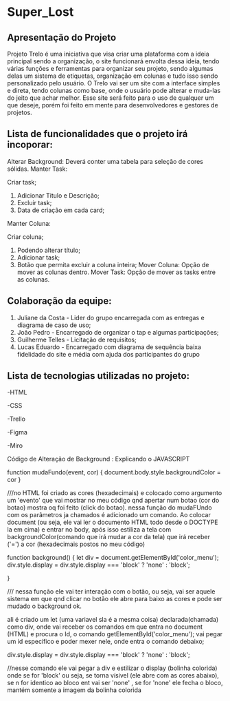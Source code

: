 # Super_Lost

## Apresentação do Projeto

Projeto Trelo é uma iniciativa que visa criar uma plataforma com a ideia principal sendo a organização, o site funcionará envolta dessa ideia, tendo várias funções e ferramentas para organizar seu projeto, sendo algumas delas um sistema de etiquetas, organização em colunas e tudo isso sendo personalizado pelo usuário. O Trelo vai ser um site com a interface simples e direta, tendo colunas como base, onde o usuário pode alterar e muda-las do jeito que achar melhor. Esse site será feito para o uso de qualquer um que deseje, porém foi feito em mente para desenvolvedores e gestores de projetos.

## Lista de funcionalidades que o projeto irá incoporar:
Alterar Background: Deverá conter uma tabela para seleção de cores sólidas. Manter Task:

Criar task;
1. Adicionar Titulo e Descrição;
2. Excluir task;
3. Data de criação em cada card;

Manter Coluna:

Criar coluna;
1. Podendo alterar título;
2. Adicionar task;
3. Botão que permita excluir a coluna inteira; Mover Coluna: Opção de mover as colunas dentro. Mover Task: Opção de mover as tasks entre as colunas.

## Colaboração da equipe:

1. Juliane da Costa - Lider do grupo encarregada com as entregas e diagrama de caso de uso;
2. João Pedro - Encarregado de organizar o tap e algumas participações;
3. Guilherme Telles - Licitação de requisitos;
4. Lucas Eduardo - Encarregado com diagrama de sequência baixa fidelidade do site e média com ajuda dos participantes do grupo

## Lista de tecnologias utilizadas no projeto:
-HTML 

-CSS 

-Trello 

-Figma 

-Miro

Código de Alteração de Background : Explicando o JAVASCRIPT

function mudaFundo(event, cor) {
    document.body.style.backgroundColor = cor
}

///no HTML foi criado as cores (hexadecimais) e colocado como argumento um 'evento' 
que vai mostrar no meu código qnd apertar num botao (cor do botao) mostra oq foi feito (click do botao).
nessa função do mudaFUndo com os parâmetros ja chamados é adicionado um comando.
Ao colocar document (ou seja, ele vai ler o documento HTML todo desde o DOCTYPE la em cima)
e entrar no body, após isso estiliza a tela com backgroundColor(comando que irá mudar a cor da tela)
que irá receber ('=') a cor (hexadecimais postos no meu código)

function background() {
    let div = document.getElementById('color_menu');
    div.style.display = div.style.display === 'block' ? 'none' : 'block';
    
}

/// nessa função ele vai ter interação com o botão, ou seja, vai ser aquele sistema em que qnd
clicar no botão ele abre para baixo as cores e pode ser mudado o background ok.

ali é criado um let (uma variavel sla é a mesma coisa) declarada(chamada) como div, onde vai receber os comandos
em que entra no document (HTML) e procura o Id, o comando getElementById('color_menu'); vai pegar
um id específico e poder mexer nele, onde entra o comando debaixo;

div.style.display = div.style.display === 'block' ? 'none' : 'block';

//nesse comando ele vai pegar a div e estilizar o display (bolinha colorida) onde se for 'block'
 ou seja, se torna vísivel (ele abre com as cores abaixo), se n for identico ao bloco ent vai ser 'none'
 , se for 'none' ele fecha o bloco, mantém somente a imagem da bolinha colorida  

